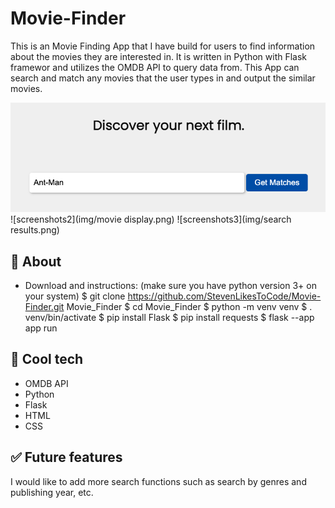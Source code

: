 # Movie-Finder
This is an Movie Finding App that I have build for users to find information about the movies they are interested in. 
It is written in Python with Flask framewor and utilizes the OMDB API to query data from. This App can search and match any movies that the user types in and output the similar movies.

![screenshots](img/main.png)
![screenshots2](img/movie display.png)
![screenshots3](img/search results.png)


## 📄 About
- Download and instructions:
(make sure you have python version 3+ on your system)
$ git clone https://github.com/StevenLikesToCode/Movie-Finder.git Movie_Finder
$ cd Movie_Finder
$ python -m venv venv
$ . venv/bin/activate
$ pip install Flask
$ pip install requests
$ flask --app app run



<!--
-Add in-app screenshots.
## ✏️ Planning & Problem Solving
- Talk about approach to the problem.
- Add screenshots/drawings of doodles/plans during the planning phase.
- Flow charts of app logic.
![flowchat](https://images.unsplash.com/photo-1581291518633-83b4ebd1d83e?ixlib=rb-1.2.1&ixid=MnwxMjA3fDB8MHxwaG90by1wYWdlfHx8fGVufDB8fHx8&auto=format&fit=crop&w=1170&q=80)
-->


## 🚀 Cool tech
- OMDB API 
- Python
- Flask 
- HTML
- CSS
<!--
## 😱 Bugs to fix 💩
- Anything a little broken
- Anything a LOT broken
- Buttons to not click to many times (cause its broken 😒)
## 😭 Lessons learnt
What I would do differently if I could wind back the clock...
-->

## ✅ Future features
I would like to add more search functions such as search by genres and publishing year, etc.

